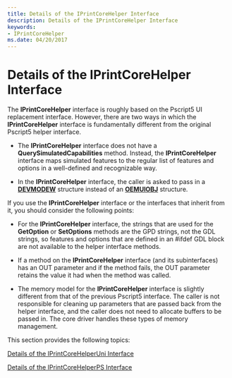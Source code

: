 ```yaml
---
title: Details of the IPrintCoreHelper Interface
description: Details of the IPrintCoreHelper Interface
keywords:
- IPrintCoreHelper
ms.date: 04/20/2017
---
```


# Details of the IPrintCoreHelper Interface


The **IPrintCoreHelper** interface is roughly based on the Pscript5 UI replacement interface. However, there are two ways in which the **IPrintCoreHelper** interface is fundamentally different from the original Pscript5 helper interface.

-   The **IPrintCoreHelper** interface does not have a **QuerySimulatedCapabilities** method. Instead, the **IPrintCoreHelper** interface maps simulated features to the regular list of features and options in a well-defined and recognizable way.

-   In the **IPrintCoreHelper** interface, the caller is asked to pass in a [**DEVMODEW**](/windows/win32/api/wingdi/ns-wingdi-devmodew) structure instead of an [**OEMUIOBJ**](/windows-hardware/drivers/ddi/printoem/ns-printoem-_oemuiobj) structure.

If you use the **IPrintCoreHelper** interface or the interfaces that inherit from it, you should consider the following points:

-   For the **IPrintCoreHelper** interface, the strings that are used for the **GetOption** or **SetOptions** methods are the GPD strings, not the GDL strings, so features and options that are defined in an \#ifdef GDL block are not available to the helper interface methods.

-   If a method on the **IPrintCoreHelper** interface (and its subinterfaces) has an OUT parameter and if the method fails, the OUT parameter retains the value it had when the method was called.

-   The memory model for the **IPrintCoreHelper** interface is slightly different from that of the previous Pscript5 interface. The caller is not responsible for cleaning up parameters that are passed back from the helper interface, and the caller does not need to allocate buffers to be passed in. The core driver handles these types of memory management.

This section provides the following topics:

[Details of the IPrintCoreHelperUni Interface](details-of-the-iprintcorehelperuni-interface.md)

[Details of the IPrintCoreHelperPS Interface](details-of-the-iprintcorehelperps-interface.md)

 

